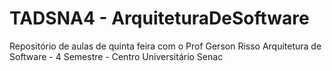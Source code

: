 # TADSNA4 - ArquiteturaDeSoftware
Repositório de aulas de quinta feira com o Prof Gerson Risso 
Arquitetura de Software - 4 Semestre - Centro Universitário Senac
